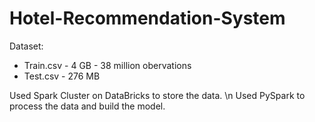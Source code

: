 # Hotel-Recommendation-System

Dataset:
- Train.csv - 4 GB - 38 million obervations
- Test.csv - 276 MB

Used Spark Cluster on DataBricks to store the data. \n
Used PySpark to process the data and build the model.
